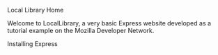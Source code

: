Local Library Home

Welcome to LocalLibrary, a very basic Express website developed as a tutorial example on the Mozilla Developer Network.

Installing Express

